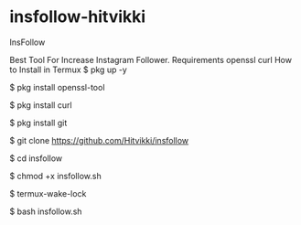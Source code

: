 # insfollow-hitvikki


 InsFollow


Best Tool For Increase Instagram Follower.
Requirements
openssl
curl
How to Install in Termux
$ pkg up -y

$ pkg install openssl-tool

$ pkg install curl

$ pkg install git

$ git clone https://github.com/Hitvikki/insfollow

$ cd insfollow

$ chmod +x insfollow.sh

$ termux-wake-lock

$ bash insfollow.sh
